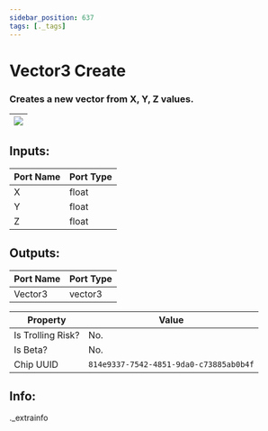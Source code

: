 ```yaml
---
sidebar_position: 637
tags: [._tags]
---
```


# Vector3 Create


### Creates a new vector from X, Y, Z values.

| ![](https://images-ext-2.discordapp.net/external/MPmIaQzlEPmgGWlgi-WxBBXt0Bjv_zWPkg1y1f_sy3s/https/www.recroomcircuits.com/image/circuit/absolute-value?width=206&height=108) |
|-----|

## Inputs:
| Port Name | Port Type |
|-----------|-----------|
| X | float |
| Y | float |
| Z | float |

## Outputs:
| Port Name | Port Type |
|-----------|-----------|
| Vector3 | vector3 | 

| Property  | Value |
|-------------------|-----------|
| Is Trolling Risk? | No. |
| Is Beta? | No. |
| Chip UUID | `814e9337-7542-4851-9da0-c73885ab0b4f` |

## Info:
._extrainfo